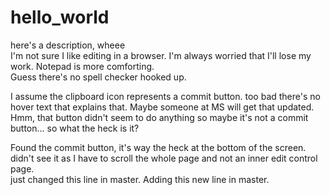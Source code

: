 # hello_world
here's a description, wheee<br>
I'm not sure I like editing in a browser. I'm always worried that I'll lose my work. Notepad is more comforting.<br>
Guess there's no spell checker hooked up.<br>
<p>I assume the clipboard icon represents a commit button. too bad there's no hover text that explains that. Maybe someone at MS will get that updated. Hmm, that button didn't seem to do anything so maybe it's not a commit button... so what the heck is it?</p>
Found the commit button, it's way the heck at the bottom of the screen. didn't see it as I have to scroll the whole page and not an inner edit control page.<br> just changed this line in master.
Adding this new line in master.
